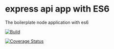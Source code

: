 # express api app with ES6 
The boilerplate node application with es6

[![Build](https://travis-ci.org/arunnattarayan/node-babel-api-boilerplate.svg?branch=master)](https://travis-ci.org/arunnattarayan/node-babel-api-boilerplate)



[![Coverage Status](https://coveralls.io/repos/github/arunnattarayan/node-babel-api-boilerplate/badge.svg?branch=master)](https://coveralls.io/github/arunnattarayan/node-babel-api-boilerplate?branch=master)
